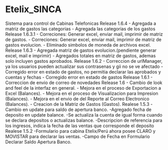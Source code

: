 Etelix_SINCA
============

Sistema para control de Cabinas Telefonicas
Release 1.6.4
    - Agregada a matriz de gastos las categorias
    - Agregada las categorias de los gastos
Release 1.6.3.1
    - Correciones: Generar excel, enviar mail, imprimir de matriz de gastos.
    - Correciones: Generar excel, enviar mail, imprimir de matriz de gastos evolucion.
    - Eliminado simbolos de moneda de archivos excel.
Release 1.6.3
    - Agregada matriz de gastos evolucion.(pendiente generar excel, mail e imprimir)
    - Agregados totales en matriz de gastos, ademas solo incluyen gastos aprobados.
Release 1.6.2
    - Correccion de urlManager, ya los usuarios pueden actualizar sus contrasenas y gii no se ve afectado
    - Corregido error en estado de gastos, no permitia declarar las aprobados y cuentas y fechas
    - Corregido error en estado de gastos
Release 1.6.1
    - Correccion de envio de correo de novedades
Release 1.6
    - Cambio de look and feel de la interfaz en general.
    - Mejora en el proceso de Exportacion a Excel (Balances).
    - Mejora en el proceso de Visualizacion para Impresion (Balances).
    - Mejora en el envio de del Reporte al Correo Electronico (Balances).
    - Creacion de la Matriz de Gastos (Gastos). 
Realese 1.5.3
    -Cambio en update para saldo de apertura banco.
    -Agregado fecha de deposito en update balance.
    -Se actualiza la cuenta de igual forma cuando se declara depositos o actualizas balance.
    -Descripcion de referencia para los ingresos, indica la fecha de las ventas que corresponde el deposito
Realese 1.5.2
    -Formulario para cabina Etelix/Perú ahora posee CLARO y MOVISTAR para declarar las ventas.
    -Campo de Fecha en Formulario Declarar Saldo Apertura Banco.
